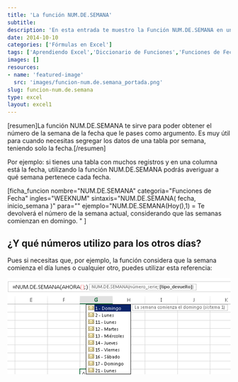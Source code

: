 ```yaml
---
title: 'La función NUM.DE.SEMANA'
subtitle: 
description: 'En esta entrada te muestro la Función NUM.DE.SEMANA en una de las fichas del diccionario de funciones.'
date: 2014-10-10
categories: ['Fórmulas en Excel']
tags: ['Aprendiendo Excel','Diccionario de Funciones','Funciones de Fecha y Hora','🤖 Automatización con Excel']
images: []
resources: 
- name: 'featured-image'
  src: 'images/funcion-num.de.semana_portada.png'
slug: funcion-num.de.semana
type: excel
layout: excel1
---
```


\[resumen\]La función NUM.DE.SEMANA te sirve para poder obtener el número de la semana de la fecha que le pases como argumento. Es muy útil para cuando necesitas segregar los datos de una tabla por semana, teniendo solo la fecha.\[/resumen\]

Por ejemplo: si tienes una tabla con muchos registros y en una columna está la fecha, utilizando la función NUM.DE.SEMANA podrás averiguar a qué semana pertenece cada fecha.

\[ficha\_funcion nombre="NUM.DE.SEMANA" categoria="Funciones de Fecha" ingles="WEEKNUM" sintaxis="NUM.DE.SEMANA( fecha, inicio\_semana )" para="" ejemplo="NUM.DE.SEMANA(Hoy(),1) = Te devolverá el número de la semana actual, considerando que las semanas comienzan en domingo. " \]

## ¿Y qué números utilizo para los otros días?

Pues si necesitas que, por ejemplo, la función considera que la semana comienza el día lunes o cualquier otro, puedes utilizar esta referencia:

![Función NUM.DE.SEMANA](images/img_5438b3cab4daf.png "Función NUM.DE.SEMANA")

